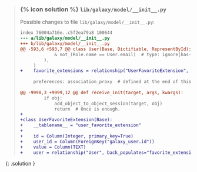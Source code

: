 
> ### {% icon solution %} ``lib/galaxy/model/__init__.py``
> 
> Possible changes to file ``lib/galaxy/model/__init__.py``:
> 
> ```diff
> index 76004a716e..c5f2ea79a8 100644
> --- a/lib/galaxy/model/__init__.py
> +++ b/lib/galaxy/model/__init__.py
> @@ -593,6 +593,7 @@ class User(Base, Dictifiable, RepresentById):
>              & not_(Role.name == User.email)  # type: ignore[has-type]
>          ),
>      )
> +    favorite_extensions = relationship("UserFavoriteExtension", back_populates="user")
>  
>      preferences: association_proxy  # defined at the end of this module
>  
> @@ -9998,3 +9999,12 @@ def receive_init(target, args, kwargs):
>          if obj:
>              add_object_to_object_session(target, obj)
>              return  # Once is enough.
> +
> +class UserFavoriteExtension(Base):
> +    __tablename__ = "user_favorite_extension"
> +
> +    id = Column(Integer, primary_key=True)
> +    user_id = Column(ForeignKey("galaxy_user.id"))
> +    value = Column(TEXT)
> +    user = relationship("User", back_populates="favorite_extensions")
> ```
{: .solution }
